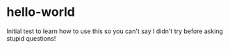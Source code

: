 # hello-world
Initial test to learn how to use this so you can't say I didn't try before asking stupid questions!
